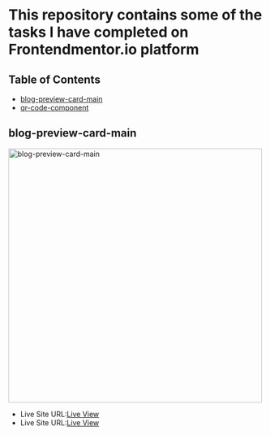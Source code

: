 # This repository contains some of the tasks I have completed on Frontendmentor.io platform

## Table of Contents
 - [blog-preview-card-main](#blog-preview-card-main)
 - [qr-code-component](#qr-code-component)

## blog-preview-card-main

<img src="/blog-preview-card-main/active-states.jpg>" alt="blog-preview-card-main" width="500">

- Live Site URL:[Live View](https://nanayaww.github.io/FrontendMentor-Challenges/blog-preview-card-main)
- Live Site URL:[Live View](https://nanayaww.github.io/FrontendMentor-Challenges/qr-code-component)
